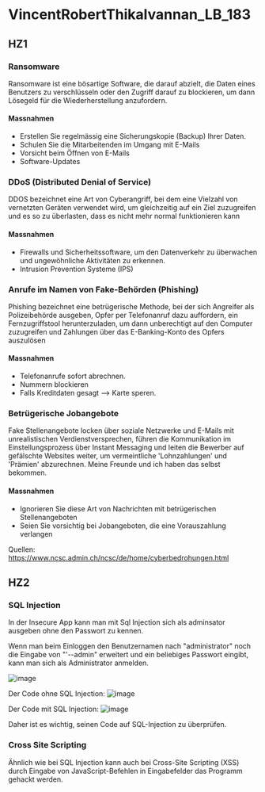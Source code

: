 # VincentRobertThikalvannan_LB_183

## HZ1

### Ransomware
Ransomware ist eine bösartige Software, die darauf abzielt, die Daten eines Benutzers zu verschlüsseln oder den Zugriff darauf zu blockieren, um dann Lösegeld für die Wiederherstellung anzufordern.

#### Massnahmen 
- Erstellen Sie regelmässig eine Sicherungskopie (Backup) Ihrer Daten.
- Schulen Sie die Mitarbeitenden im Umgang mit E-Mails
- Vorsicht beim Öffnen von E-Mails
- Software-Updates

### DDoS (Distributed Denial of Service)
DDOS bezeichnet eine Art von Cyberangriff, bei dem eine Vielzahl von vernetzten Geräten verwendet wird, um gleichzeitig auf ein Ziel zuzugreifen und es so zu überlasten, dass es nicht mehr normal funktionieren kann

#### Massnahmen
- Firewalls und Sicherheitssoftware, um den Datenverkehr zu überwachen und ungewöhnliche Aktivitäten zu erkennen.
- Intrusion Prevention Systeme (IPS)

### Anrufe im Namen von Fake-Behörden (Phishing)
Phishing  bezeichnet eine betrügerische Methode, bei der sich Angreifer als Polizeibehörde ausgeben, Opfer per Telefonanruf dazu auffordern, ein Fernzugriffstool herunterzuladen, um dann unberechtigt auf den Computer zuzugreifen und Zahlungen über das E-Banking-Konto des Opfers auszulösen

#### Massnahmen
- Telefonanrufe sofort abrechnen.
- Nummern blockieren
- Falls Kreditdaten gesagt --> Karte speren. 

### Betrügerische Jobangebote
Fake Stellenangebote locken über soziale Netzwerke und E-Mails mit unrealistischen Verdienstversprechen, führen die Kommunikation im Einstellungsprozess über Instant Messaging und leiten die Bewerber auf gefälschte Websites weiter, um vermeintliche 'Lohnzahlungen' und 'Prämien' abzurechnen. Meine Freunde und ich haben das selbst bekommen.

#### Massnahmen
- Ignorieren Sie diese Art von Nachrichten mit betrügerischen Stellenangeboten
- Seien Sie vorsichtig bei Jobangeboten, die eine Vorauszahlung verlangen

Quellen: https://www.ncsc.admin.ch/ncsc/de/home/cyberbedrohungen.html 


## HZ2

### SQL Injection
 In der Insecure App kann man mit Sql Injection sich als adminsator ausgeben ohne den Passwort zu kennen.

Wenn man beim Einloggen den Benutzernamen nach "administrator" noch die Eingabe von "'--admin" erweitert und ein beliebiges Passwort eingibt, kann man sich als Administrator anmelden.

![image](https://github.com/FruitNinja69/VincentRobertThikalvannan_LB_183/assets/89131450/24290165-e643-49d2-8b5e-e1e9776850a2)



Der Code ohne SQL Injection:
![image](https://github.com/FruitNinja69/VincentRobertThikalvannan_LB_183/assets/89131450/d51cc87e-e0f5-47a4-8feb-e53aa6c6ac02)

Der Code mit SQL Injection:
![image](https://github.com/FruitNinja69/VincentRobertThikalvannan_LB_183/assets/89131450/5cb8c06f-b269-4f36-b405-0691fcdfd7d2)

Daher ist es wichtig, seinen Code auf SQL-Injection zu überprüfen.

### Cross Site Scripting
Ähnlich wie bei SQL Injection kann auch bei Cross-Site Scripting (XSS) durch Eingabe von JavaScript-Befehlen in Eingabefelder das Programm gehackt werden. 


